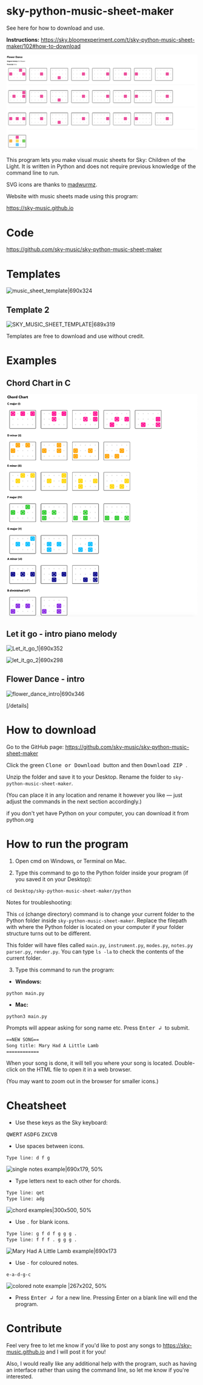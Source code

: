 # sky-python-music-sheet-maker

See here for how to download and use.

**Instructions:** https://sky.bloomexperiment.com/t/sky-python-music-sheet-maker/102#how-to-download

![Flower Dance intro music sheet](https://raw.githubusercontent.com/sky-music/sky-python-music-sheet-maker/master/images/flower_dance_intro.png)

This program lets you make visual music sheets for Sky: Children of the Light. It is written in Python and does not require previous knowledge of the command line to run. 

SVG icons are thanks to [madwurmz](http://madwurmz.com).

Website with music sheets made using this program: 

https://sky-music.github.io

# Code

https://github.com/sky-music/sky-python-music-sheet-maker

# Templates

![music_sheet_template|690x324](https://sky.bloomexperiment.com/uploads/default/original/1X/228ee908a12320236b4fc07be9fc04005d3c0d8d.png) 

## Template 2
![SKY_MUSIC_SHEET_TEMPLATE|689x319](https://sky.bloomexperiment.com/uploads/default/original/1X/321441f67b523588a1e031c62d475abaf5003a8e.png) 


Templates are free to download and use without credit.

# Examples

## Chord Chart in C

![ChordChart|429x500](https://raw.githubusercontent.com/sky-music/sky-python-music-sheet-maker/master/images/ChordChart.png) 

## Let it go - intro piano melody
![Let_it_go_1|690x352](https://sky.bloomexperiment.com/uploads/default/original/1X/6668aad19292a1160270cfe0ea77c2c438a6bedd.png)

![let_it_go_2|690x298](https://sky.bloomexperiment.com/uploads/default/original/1X/450327ab3240743ec166d75322b86eaed2a3efa9.png) 

## Flower Dance - intro

![flower_dance_intro|690x346](https://sky.bloomexperiment.com/uploads/default/original/1X/e6f464e420070f7121c1f2ad4562ae58a3f607f1.png) 

[/details]

# How to download

Go to the GitHub page: https://github.com/sky-music/sky-python-music-sheet-maker

Click the green <kbd> Clone or Download </kbd> button and then <kbd> Download ZIP </kbd>.

Unzip the folder and save it to your Desktop. Rename the folder to `sky-python-music-sheet-maker`. 

(You can place it in any location and rename it however you like — just adjust the commands in the next section accordingly.)

if you don't yet have Python on your computer, you can download it from python.org

# How to run the program

1. Open cmd on Windows, or Terminal on Mac.

2. Type this command to go to the Python folder inside your program (if you saved it on your Desktop):

```
cd Desktop/sky-python-music-sheet-maker/python
```

Notes for troubleshooting:

This `cd` (change directory) command is to change your current folder to the Python folder inside `sky-python-music-sheet-maker`. Replace the filepath with where the Python folder is located on your computer if your folder structure turns out to be different.

This folder will have files called `main.py`,  `instrument.py`, `modes.py`, `notes.py` `parser.py`,  `render.py`. You can type `ls -la` to check the contents of the current folder.

3. Type this command to run the program:

  - **Windows:** 

```
python main.py
```

  - **Mac:** 

```
python3 main.py
```

Prompts will appear asking for song name etc. Press <kbd>Enter ↲ </kbd> to submit.

```text
==NEW SONG==
Song title: Mary Had A Little Lamb
============
```

When your song is done, it will tell you where your song is located. Double-click on the HTML file to open it in a web browser. 

(You may want to zoom out in the browser for smaller icons.)

# Cheatsheet

- Use these keys as the Sky keyboard:

<kbd>Q</kbd><kbd>W</kbd><kbd>E</kbd><kbd>R</kbd><kbd>T</kbd>
<kbd>A</kbd><kbd>S</kbd><kbd>D</kbd><kbd>F</kbd><kbd>G</kbd>
<kbd>Z</kbd><kbd>X</kbd><kbd>C</kbd><kbd>V</kbd><kbd>B</kbd>

- Use spaces between icons.

```text
Type line: d f g
```

![single notes example|690x179, 50%](https://sky.bloomexperiment.com/uploads/default/original/1X/54edd3ae95211f506835eed1b66a6a963ba04a8c.png) 

- Type letters next to each other for chords.

```text
Type line: qet 
Type line: adg
```

![chord examples|300x500, 50%](https://sky.bloomexperiment.com/uploads/default/original/1X/f59dea80479ed0496f799150d01a598de6401b95.png) 

- Use `.` for blank icons.

```text
Type line: g f d f g g g .
Type line: f f f . g g g .
```

![Mary Had A Little Lamb example|690x173](https://sky.bloomexperiment.com/uploads/default/original/1X/70fd16c9e78f6727bfeecf7854c80a7110fc6723.png) 

- Use `-` for coloured notes.

```
e-a-d-g-c
```

![colored note example |267x202, 50%](https://sky.bloomexperiment.com/uploads/default/original/1X/1e80b7d6d7be3978bf7ba58a4b7b2439a777a89f.png) 

- Press <kbd>Enter ↲ </kbd> for a new line. Pressing Enter on a blank line will end the program.

# Contribute

Feel very free to let me know if you'd like to post any songs to https://sky-music.github.io and I will post it for you!

Also, I would really like any additional help with the program, such as having an interface rather than using the command line, so let me know if you're interested.
